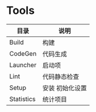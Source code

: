 # Tools

目录 | 说明
--- | ---
Build | 构建
CodeGen | 代码生成
Launcher | 启动项
Lint | 代码静态检查
Setup | 安装 初始化设置
Statistics | 统计项目

